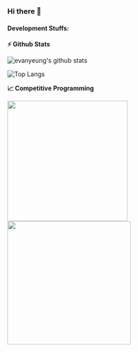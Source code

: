 ### Hi there 👋

<!--
**evanlabs/evanlabs** is a ✨ _special_ ✨ repository because its `README.md` (this file) appears on your GitHub profile.

Here are some ideas to get you started:

- 🔭 I’m currently working on ...
- 🌱 I’m currently learning ...
- 👯 I’m looking to collaborate on ...
- 🤔 I’m looking for help with ...
- 💬 Ask me about ...
- 📫 How to reach me: ...
- 😄 Pronouns: ...
- ⚡ Fun fact: ...
-->


#### Development Stuffs:

<b>⚡ Github Stats</b>

![evanyeung's github stats](https://github-readme-stats.vercel.app/api?username=arifulbgt4&count_private=true&show_icons=true)

![Top Langs](https://github-readme-stats.vercel.app/api/top-langs/?username=arifulbgt4&layout=compact)


<b>&#128200; Competitive Programming</b>
<p float="left">
<img height="273em" src="https://leetcard.jacoblin.cool/arifulbgt4?theme=light&font=Karma&ext=contest" />
<img height="280em" src="https://raw.githubusercontent.com/arifulbgt4/cf-stats/main/output/light_card.svg" />
</p>
